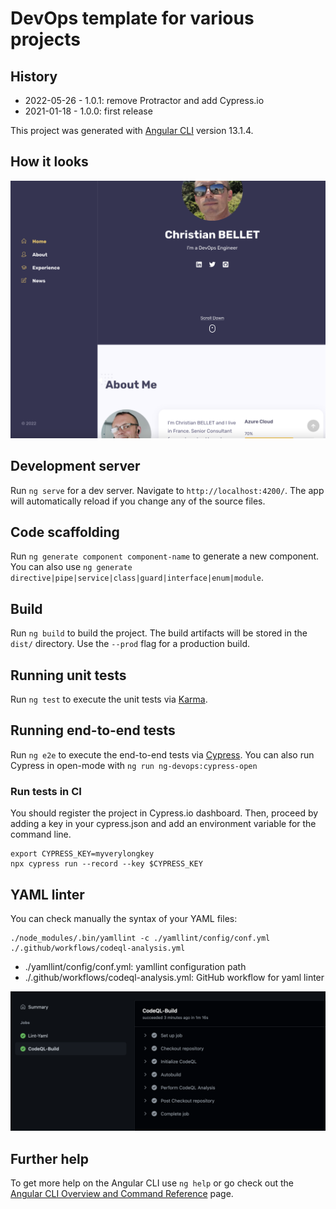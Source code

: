 # DevOps template for various projects

## History

- 2022-05-26 - 1.0.1: remove Protractor and add Cypress.io
- 2021-01-18 - 1.0.0: first release

This project was generated with [Angular CLI](https://github.com/angular/angular-cli) version 13.1.4.

## How it looks

![ng-devops app](https://raw.githubusercontent.com/christi4n/ng-devops/master/assets/ng-devops-screen-1.png)
## Development server

Run `ng serve` for a dev server. Navigate to `http://localhost:4200/`. The app will automatically reload if you change any of the source files.

## Code scaffolding

Run `ng generate component component-name` to generate a new component. You can also use `ng generate directive|pipe|service|class|guard|interface|enum|module`.

## Build

Run `ng build` to build the project. The build artifacts will be stored in the `dist/` directory. Use the `--prod` flag for a production build.

## Running unit tests

Run `ng test` to execute the unit tests via [Karma](https://karma-runner.github.io).

## Running end-to-end tests

Run `ng e2e` to execute the end-to-end tests via [Cypress](https://www.cypress.io/).
You can also run Cypress in open-mode with `ng run ng-devops:cypress-open`

### Run tests in CI

You should register the project in Cypress.io dashboard. Then, proceed by adding a key in your cypress.json and add an environment variable for the command line.

    export CYPRESS_KEY=myverylongkey
    npx cypress run --record --key $CYPRESS_KEY

## YAML linter

You can check manually the syntax of your YAML files:

    ./node_modules/.bin/yamllint -c ./yamllint/config/conf.yml ./.github/workflows/codeql-analysis.yml

- ./yamllint/config/conf.yml: yamllint configuration path
- ./.github/workflows/codeql-analysis.yml: GitHub workflow for yaml linter

![ng-devops app](https://raw.githubusercontent.com/christi4n/ng-devops/master/assets/ng-devops-screen-2.png)

## Further help

To get more help on the Angular CLI use `ng help` or go check out the [Angular CLI Overview and Command Reference](https://angular.io/cli) page.
